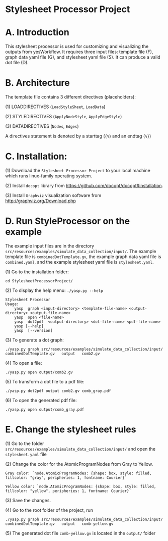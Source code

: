# Stylesheet Processor Project

A. Introduction
================

This stylesheet processor is used for customizing and visualizing the outputs from yesWorkflow. It requires three input files: template file (F), graph data yaml file (G), and stylesheet yaml file (S). It can produce a valid dot file (D).

B. Architecture
===============

The template file contains 3 different directives (placeholders):

(1) LOADDIRECTIVES (`LoadStyleSheet`, `LoadData`)

(2) STYLEDIRECTIVES (`ApplyNodeStyle`, `ApplyEdgeStyle`)

(3) DATADIRECTIVES (`Nodes`, `Edges`)

A directives statement is denoted by a starttag (`{%`) and an endtag (`%}`)


C. Installation:
================

(1) Download the `Stylesheet Processor Project` to your local machine which runs linux-family operating system.

(2) Install `docopt` library from https://github.com/docopt/docopt#installation.

(3) Install `Graphviz` visualization software from http://graphviz.org/Download.php
 
 
D. Run StyleProcessor on the example
=====================================

The example input files are in the directory `src/resources/examples/simulate_data_collection/input/`. The example template file is `combinedDotTemplate.gv`, the example graph data yaml file is `combined.yaml`, and the example stylesheet yaml file is `stylesheet.yaml`.

(1) Go to the installation folder: 

    cd StylesheetProcessorProject/

(2) To display the help menu:  `./yasp.py --help`
      
    Stylesheet Processor
    Usage:
        yasp  graph <input-directory> <template-file-name> <output-directory> <output-file-name>
        yasp  open <file-name>
        yasp  dot2pdf  <output-directory> <dot-file-name> <pdf-file-name>
        yasp [--help]
        yasp  [--version]
    
(3) To generate a dot graph:
    
    ./yasp.py graph src/resources/examples/simulate_data_collection/input/  combinedDotTemplate.gv   output   comb2.gv 

(4) To open a file: 

    ./yasp.py open output/comb2.gv 

(5) To transform a dot file to a pdf file: 

    ./yasp.py dot2pdf output comb2.gv comb_gray.pdf 

(6) To open the generated pdf file:  

    ./yasp.py open output/comb_gray.pdf 


E. Change the stylesheet rules
===============================

(1) Go to the folder `src/resources/examples/simulate_data_collection/input/` and open the `stylesheet.yaml` file

(2) Change the color for the AtomicProgramNodes from Gray to Yellow. 

    Gray color: `node.AtomicProgramNodes: {shape: box, style: filled, fillcolor: "gray", peripheries: 1, fontname: Courier}`

    Yellow color: `node.AtomicProgramNodes: {shape: box, style: filled, fillcolor: "yellow", peripheries: 1, fontname: Courier}` 

(3) Save the changes.

(4) Go to the root folder of the project, run

    ./yasp.py graph src/resources/examples/simulate_data_collection/input/  combinedDotTemplate.gv   output   comb-yellow.gv 

(5) The generated dot file `comb-yellow.gv` is located in the `output/` folder



